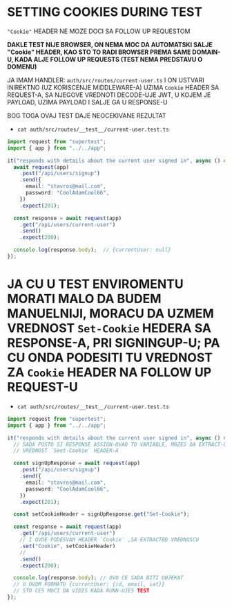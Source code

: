 # SETTING COOKIES DURING TEST

`"Cookie"` HEADER NE MOZE DOCI SA FOLLOW UP REQUESTOM

**DAKLE TEST NIJE BROWSER, ON NEMA MOC DA AUTOMATSKI SALJE "Cookie" HEADER, KAO STO TO RADI BROWSER PREMA SAME DOMAIN-U, KADA ALJE FOLLOW UP REQUESTS (TEST NEMA PREDSTAVU O DOMENU)**

JA IMAM HANDLER: `auth/src/routes/current-user.ts` I ON USTVARI INIREKTNO (UZ KORISCENJE MIDDLEWARE-A) UZIMA `Cookie` HEADER SA REQUEST-A, SA NJEGOVE VREDNOTI DECODE-UJE JWT, U KOJEM JE PAYLOAD, UZIMA PAYLOAD I SALJE GA U RESPONSE-U

BOG TOGA OVAJ TEST DAJE NEOCEKIVANE REZULTAT

- `cat auth/src/routes/__test__/current-user.test.ts`

```ts
import request from "supertest";
import { app } from "../../app";

it("responds with details about the current user signed in", async () => {
  await request(app)
    .post("/api/users/signup")
    .send({
      email: "stavros@mail.com",
      password: "CoolAdamCool66",
    })
    .expect(201);

  const response = await request(app)
    .get("/api/users/current-user")
    .send()
    .expect(200);

  console.log(response.body);  // {currentUser: null}
});
```

# JA CU U TEST ENVIROMENTU MORATI MALO DA BUDEM MANUELNIJI, MORACU DA UZMEM VREDNOST `Set-Cookie` HEDERA SA RESPONSE-A, PRI SIGNINGUP-U; PA CU ONDA PODESITI TU VREDNOST ZA `Cookie` HEADER NA FOLLOW UP REQUEST-U

- `cat auth/src/routes/__test__/current-user.test.ts`

```ts
import request from "supertest";
import { app } from "../../app";

it("responds with details about the current user signed in", async () => {
  // SADA POSTO SI RESPONSE ASSIGN-OVAO TO VARIABLE, MOZES DA EXTRACT-UJES
  // VREDNOST `Seet-Cookie` HEADER-A

  const signUpResponse = await request(app)
    .post("/api/users/signup")
    .send({
      email: "stavros@mail.com",
      password: "CoolAdamCool66",
    })
    .expect(201);

  const setCookieHeader = signUpResponse.get("Set-Cookie");

  const response = await request(app)
    .get("/api/users/current-user")
    // I OVDE PODESVAM HEADER `Cookie` ,SA EXTRACTED VREDNOSCU
    .set("Cookie", setCookieHeader)
    //
    .send()
    .expect(200);

  console.log(response.body); // OVO CE SADA BITI OBJEKAT
  // U OVOM FORMATU {currentUser: {id, email, iat}}
  // STO CES MOCI DA VIDIS KADA RUNN-UJES TEST
});

```



